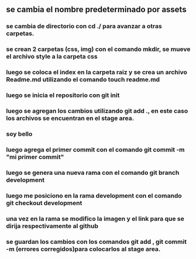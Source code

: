## se cambia el nombre predeterminado por assets

### se cambia de directorio con cd ./ para avanzar a otras carpetas.

### se crean 2 carpetas (css, img) con el comando mkdir, se mueve el archivo style a la carpeta css

### luego se coloca el index en la carpeta raiz y se crea un archivo Readme.md utilizando  el comando touch readme.md

### luego se inicia el repositorio con git init  

### luego se agregan los cambios utilizando git add ., en este caso los archivos se encuentran en el stage area.

### soy bello

### luego agrega el primer commit con el comando git commit -m "mi primer commit"

### luego se genera una nueva rama con el comando git branch development 

### luego me posiciono en la rama development con el comando git checkout development 

### una vez en la rama se modifico la imagen y el link para que se dirija respectivamente al github

### se guardan los cambios con los comandos git add , git commit -m (errores corregidos)para colocarlos al stage area.